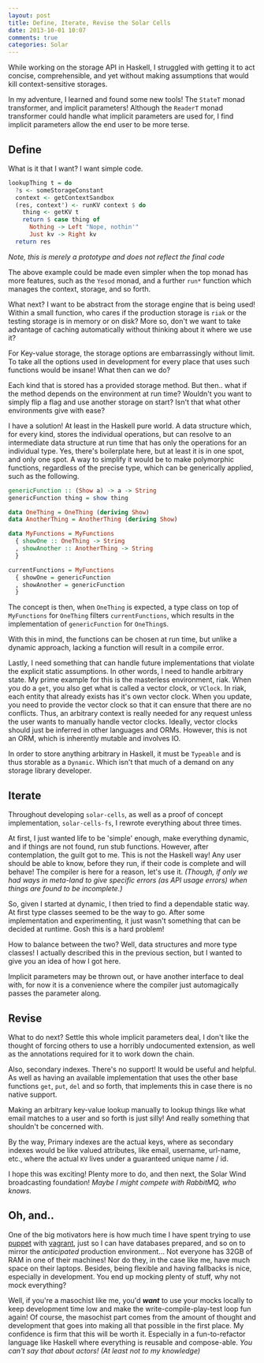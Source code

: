 ```yaml
---
layout: post
title: Define, Iterate, Revise the Solar Cells
date: 2013-10-01 10:07
comments: true
categories: Solar
---
```


While working on the storage API in Haskell, I struggled with getting it to act concise, comprehensible, and yet without making assumptions that would kill context-sensitive storages.

In my adventure, I learned and found some new tools! The `StateT` monad transformer, and implicit parameters! Although the `ReaderT` monad transformer could handle what implicit parameters are used for, I find implicit parameters allow the end user to be more terse.

<!-- more -->

## Define

What is it that I want? I want simple code.

```Haskell
lookupThing t = do
  ?s <- someStorageConstant
  context <- getContextSandbox
  (res, context') <- runKV context $ do
    thing <- getKV t
    return $ case thing of
      Nothing -> Left "Nope, nothin'"
      Just kv -> Right kv
  return res
```


*Note, this is merely a prototype and does not reflect the final code*

The above example could be made even simpler when the top monad has more features, such as the `Yesod` monad, and a further `run*` function which manages the context, storage, and so forth.

What next? I want to be abstract from the storage engine that is being used! Within a small function, who cares if the production storage is `riak` or the testing storage is in memory or on disk? More so, don't we want to take advantage of caching automatically without thinking about it where we use it?

For Key-value storage, the storage options are embarrassingly without limit. To take all the options used in development for every place that uses such functions would be insane! What then can we do?

Each kind that is stored has a provided storage method. But then.. what if the method depends on the environment at run time? Wouldn't you want to simply flip a flag and use another storage on start? Isn't that what other environments give with ease? 

I have a solution! At least in the Haskell pure world. A data structure which, for every kind, stores the individual operations, but can resolve to an intermediate data structure at run time that has only the operations for an individual type. Yes, there's boilerplate here, but at least it is in one spot, and only one spot. A way to simplify it would be to make polymorphic functions, regardless of the precise type, which can be generically applied, such as the following. 

```Haskell
genericFunction :: (Show a) -> a -> String
genericFunction thing = show thing

data OneThing = OneThing (deriving Show)
data AnotherThing = AnotherThing (deriving Show)

data MyFunctions = MyFunctions
  { showOne :: OneThing -> String
  , showAnother :: AnotherThing -> String
  }

currentFunctions = MyFunctions
  { showOne = genericFunction
  , showAnother = genericFunction
  }
```

The concept is then, when `OneThing` is expected, a type class on top of `MyFunctions` for `OneThing` filters `currentFunctions`, which results in the implementation of `genericFunction` for `OneThing`s.

With this in mind, the functions can be chosen at run time, but unlike a dynamic approach, lacking a function will result in a compile error.

Lastly, I need something that can handle future implementations that violate the explicit static assumptions. In other words, I need to handle arbitrary state. My prime example for this is the masterless environment, riak. When you do a `get`, you also get what is called a vector clock, or `VClock`. In riak, each entity that already exists has it's own vector clock. When you update, you need to provide the vector clock so that it can ensure that there are no conflicts. Thus, an arbitrary context is really needed for any request unless the user wants to manually handle vector clocks. Ideally, vector clocks should just be inferred in other languages and ORMs. However, this is not an ORM, which is inherently mutable and involves IO. 

In order to store anything arbitrary in Haskell, it must be `Typeable` and is thus storable as a `Dynamic`. Which isn't that much of a demand on any storage library developer.

## Iterate

Throughout developing `solar-cells`, as well as a proof of concept implementation, `solar-cells-fs`, I rewrote everything about three times.

At first, I just wanted life to be 'simple' enough, make everything dynamic, and if things are not found, run stub functions. However, after contemplation, the guilt got to me. This is not the Haskell way! Any user should be able to know, before they run, if their code is complete and will behave! The compiler is here for a reason, let's use it. *(Though, if only we had ways in meta-land to give specific errors (as API usage errors) when things are found to be incomplete.)*

So, given I started at dynamic, I then tried to find a dependable static way. At first type classes seemed to be the way to go. After some implementation and experimenting, it just wasn't something that can be decided at runtime. Gosh this is a hard problem! 

How to balance between the two? Well, data structures and more type classes! I actually described this in the previous section, but I wanted to give you an idea of how I got here.

Implicit parameters may be thrown out, or have another interface to deal with, for now it is a convenience where the compiler just automagically passes the parameter along.

## Revise

What to do next? Settle this whole implicit parameters deal, I don't like the thought of forcing others to use a horribly undocumented extension, as well as the annotations required for it to work down the chain.

Also, secondary indexes. There's no support! It would be useful and helpful. As well as having an available implementation that uses the other base functions `get`, `put`, `del` and so forth, that implements this in case there is no native support.

Making an arbitrary key-value lookup manually to lookup things like what email matches to a user and so forth is just silly! And really something that shouldn't be concerned with.

By the way, Primary indexes are the actual keys, where as secondary indexes would be like valued attributes, like email, username, url-name, etc., where the actual `KV` lives under a guaranteed unique name / id. 

I hope this was exciting! Plenty more to do, and then next, the Solar Wind broadcasting foundation! *Maybe I might compete with RabbitMQ, who knows.*


## Oh, and.. 

One of the big motivators here is how much time I have spent trying to use [puppet][] with [vagrant][], just so I can have databases prepared, and so on to mirror the *anticipated* production environment… 
Not everyone has 32GB of RAM in one of their machines! Nor do they, in the case like me, have much space on their laptops. Besides, being flexible and having fallbacks is nice, especially in development. You end up mocking plenty of stuff, why not mock everything?

Well, if you're a masochist like me, you'd ***want*** to use your mocks locally to keep development time low and make the write-compile-play-test loop fun again! Of course, the masochist part comes from the amount of thought and development that goes into making all that possible in the first place. My confidence is firm that this will be worth it. Especially in a fun-to-refactor language like Haskell where everything is reusable and compose-able. *You can't say that about actors! (At least not to my knowledge)*





[puppet]: http://puppetlabs.com
[vagrant]: http://www.vagrantup.com